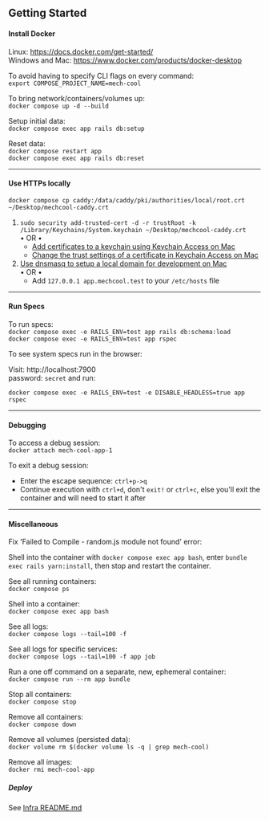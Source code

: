 ## Getting Started

#### Install Docker

Linux: https://docs.docker.com/get-started/  
Windows and Mac: https://www.docker.com/products/docker-desktop

To avoid having to specify CLI flags on every command:  
`export COMPOSE_PROJECT_NAME=mech-cool`

To bring network/containers/volumes up:  
`docker compose up -d --build`

Setup initial data:  
`docker compose exec app rails db:setup`

Reset data:  
`docker compose restart app`  
`docker compose exec app rails db:reset`

---

#### Use HTTPs locally

`docker compose cp caddy:/data/caddy/pki/authorities/local/root.crt ~/Desktop/mechcool-caddy.crt`

1. `sudo security add-trusted-cert -d -r trustRoot -k /Library/Keychains/System.keychain ~/Desktop/mechcool-caddy.crt`  
    • OR •
   - [Add certificates to a keychain using Keychain Access on Mac](https://support.apple.com/guide/keychain-access/add-certificates-to-a-keychain-kyca2431/mac)
   - [Change the trust settings of a certificate in Keychain Access on Mac](https://support.apple.com/guide/keychain-access/change-the-trust-settings-of-a-certificate-kyca11871/mac)
1. [Use dnsmasq to setup a local domain for development on Mac](https://gist.github.com/ogrrd/5831371)  
   • OR •
   - Add `127.0.0.1 app.mechcool.test` to your `/etc/hosts` file

---

#### Run Specs

To run specs:  
`docker compose exec -e RAILS_ENV=test app rails db:schema:load`  
`docker compose exec -e RAILS_ENV=test app rspec`

To see system specs run in the browser:

Visit: http://localhost:7900  
password: `secret`
and run:

`docker compose exec -e RAILS_ENV=test -e DISABLE_HEADLESS=true app rspec`

---

#### Debugging

To access a debug session:  
`docker attach mech-cool-app-1`

To exit a debug session:

- Enter the escape sequence: `ctrl+p->q`
- Continue execution with `ctrl+d`, don't `exit!` or `ctrl+c`, else you'll exit the container and will need to start it after

---

#### Miscellaneous

Fix 'Failed to Compile - random.js module not found' error:

Shell into the container with `docker compose exec app bash`, enter `bundle exec rails yarn:install`,
then stop and restart the container.

See all running containers:  
`docker compose ps`

Shell into a container:  
`docker compose exec app bash`

See all logs:  
`docker compose logs --tail=100 -f`

See all logs for specific services:  
`docker compose logs --tail=100 -f app job`

Run a one off command on a separate, new, ephemeral container:  
`docker compose run --rm app bundle`

Stop all containers:  
`docker compose stop`

Remove all containers:  
`docker compose down`

Remove all volumes (persisted data):  
`docker volume rm $(docker volume ls -q | grep mech-cool)`

Remove all images:  
`docker rmi mech-cool-app`

##### Deploy

See [Infra README.md](./infra/README.md)
